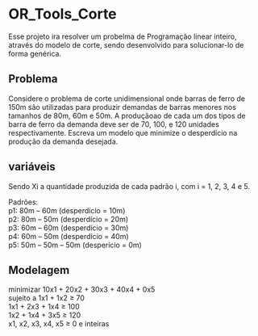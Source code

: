 # OR_Tools_Corte

Esse projeto ira resolver um probelma de Programação linear inteiro,
através do modelo de corte, sendo desenvolvido para solucionar-lo de forma genérica.

## Problema
Considere o problema de corte unidimensional onde barras de ferro de 150m
são utilizadas para produzir demandas de barras menores nos tamanhos de
80m, 60m e 50m. A produçãoao de cada um dos tipos de barra de ferro da
demanda deve ser de 70, 100, e 120 unidades respectivamente. Escreva um
modelo que minimize o desperdício na produção da demanda desejada.

## variáveis

Sendo Xi a quantidade produzida de cada padrão i, com i = 1, 2, 3, 4 e 5.

Padrões:</br>
p1: 80m – 60m (desperdício = 10m)</br>
p2: 80m – 50m (desperdício = 20m)</br>
p3: 60m – 60m (desperdício = 30m)</br>
p4: 60m – 50m (desperdício = 40m)</br>
p5: 50m – 50m – 50m (desperício = 0m)</br>

## Modelagem

minimizar 10x1 + 20x2 + 30x3 + 40x4 + 0x5</br>
sujeito a 1x1 + 1x2 ≥ 70</br>
1x1 + 2x3 + 1x4 ≥ 100</br>
1x2 + 1x4 + 3x5 ≥ 120</br>
x1, x2, x3, x4, x5 ≥ 0 e inteiras</br>
